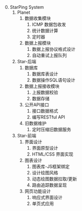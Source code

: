 0. StarPing System
    1. Planet
        1. 数据收集模块
            1. ICMP 数据包收发
            2. 统计数据计算
            3. 定时器
        2. 数据上报模块
            1. 数据上报协议格式设计
            2. 自动重试上报队列
    2. Star-后端
        1. 数据库
            1. 数据库表设计
            2. 数据操作SQL语句设计
        2. 数据上报接收模块
            1. 上报数据校验
            2. 数据存储
        3. 公开API接口
            1. 接口数据格式
            2. 编写RESTful API
        4. 旧数据维护
            1. 定时压缩旧数据服务
    3. Star-前端
        1. 界面设计
            1. 界面原型设计
            2. HTML/CSS 界面实现
        2. 图表设计
            1. 图表库-JS框架绑定
            2. 设计绘图风格
            3. 动态绘图数据拉取/更新
            4. 路由追踪数据呈现
        3. 网页功能设计
            1. 响应式界面设计
            2. 单页式应用